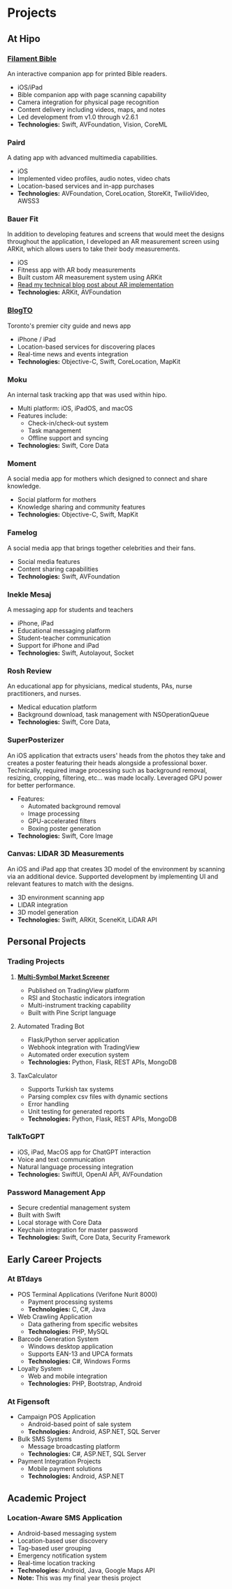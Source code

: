 # Projects

## At Hipo

### [Filament Bible](https://www.tyndale.com/sites/filamentbible/)
An interactive companion app for printed Bible readers.

- iOS/iPad
- Bible companion app with page scanning capability
- Camera integration for physical page recognition
- Content delivery including videos, maps, and notes
- Led development from v1.0 through v2.6.1
- **Technologies:** Swift, AVFoundation, Vision, CoreML

### Paird
A dating app with advanced multimedia capabilities.

- iOS
- Implemented video profiles, audio notes, video chats
- Location-based services and in-app purchases
- **Technologies:** AVFoundation, CoreLocation, StoreKit, TwilioVideo, AWSS3

### Bauer Fit
In addition to developing features and screens that would meet the
designs throughout the application, I developed an AR measurement
screen using ARKit, which allows users to take their body
measurements.

- iOS
- Fitness app with AR body measurements
- Built custom AR measurement system using ARKit
- [Read my technical blog post about AR implementation](https://www.bauer.com)
- **Technologies:** ARKit, AVFoundation

### [BlogTO](https://www.blogto.com)
Toronto's premier city guide and news app

- iPhone / iPad
- Location-based services for discovering places
- Real-time news and events integration
- **Technologies:** Objective-C, Swift, CoreLocation, MapKit

### Moku
An internal task tracking app that was used within hipo.

- Multi platform: iOS, iPadOS, and macOS
- Features include:
  - Check-in/check-out system
  - Task management
  - Offline support and syncing
- **Technologies:** Swift, Core Data

### Moment
A social media app for mothers which designed to connect and share knowledge.

- Social platform for mothers
- Knowledge sharing and community features
- **Technologies:** Objective-C, Swift, MapKit

### Famelog
A social media app that brings together celebrities and
their fans.

- Social media features
- Content sharing capabilities
- **Technologies:** Swift, AVFoundation

### Inekle Mesaj
A messaging app for students and teachers

- iPhone, iPad
- Educational messaging platform
- Student-teacher communication
- Support for iPhone and iPad
- **Technologies:** Swift, Autolayout, Socket

### Rosh Review
An educational app for physicians, medical students, PAs, nurse
practitioners, and nurses.

- Medical education platform
- Background download, task management with NSOperationQueue
- **Technologies:** Swift, Core Data,

### SuperPosterizer
An iOS application that extracts users' heads from the photos they take
and creates a poster featuring their heads alongside a professional
boxer.
Technically, required image processing such as background removal,
resizing, cropping, filtering, etc... was made locally. Leveraged GPU
power for better performance.

- Features:
  - Automated background removal
  - Image processing
  - GPU-accelerated filters
  - Boxing poster generation
- **Technologies:** Swift, Core Image

### Canvas: LIDAR 3D Measurements
An iOS and iPad app that creates 3D model of the environment by
scanning via an additional device.
Supported development by implementing UI and relevant features to
match with the designs.

- 3D environment scanning app
- LIDAR integration
- 3D model generation
- **Technologies:** Swift, ARKit, SceneKit, LiDAR API

## Personal Projects

### Trading Projects
1. **[Multi-Symbol Market Screener](https://www.tradingview.com/script/5FVLVyir-Overbought-Oversold-Screener/)**
   - Published on TradingView platform
   - RSI and Stochastic indicators integration
   - Multi-instrument tracking capability
   - Built with Pine Script language

2. Automated Trading Bot
   - Flask/Python server application
   - Webhook integration with TradingView
   - Automated order execution system
   - **Technologies:** Python, Flask, REST APIs, MongoDB

3. TaxCalculator
   - Supports Turkish tax systems
   - Parsing complex csv files with dynamic sections
   - Error handling
   - Unit testing for generated reports
   - **Technologies:** Python, Flask, REST APIs, MongoDB

### TalkToGPT
- iOS, iPad, MacOS app for ChatGPT interaction
- Voice and text communication
- Natural language processing integration
- **Technologies:** SwiftUI, OpenAI API, AVFoundation

### Password Management App
- Secure credential management system
- Built with Swift
- Local storage with Core Data
- Keychain integration for master password
- **Technologies:** Swift, Core Data, Security Framework

## Early Career Projects

### At BTdays
- POS Terminal Applications (Verifone Nurit 8000)
  - Payment processing systems
  - **Technologies:** C, C#, Java
- Web Crawling Application
  - Data gathering from specific websites
  - **Technologies:** PHP, MySQL
- Barcode Generation System
  - Windows desktop application
  - Supports EAN-13 and UPCA formats
  - **Technologies:** C#, Windows Forms
- Loyalty System
  - Web and mobile integration
  - **Technologies:** PHP, Bootstrap, Android

### At Figensoft
- Campaign POS Application
  - Android-based point of sale system
  - **Technologies:** Android, ASP.NET, SQL Server
- Bulk SMS Systems
  - Message broadcasting platform
  - **Technologies:** C#, ASP.NET, SQL Server
- Payment Integration Projects
  - Mobile payment solutions
  - **Technologies:** Android, ASP.NET

## Academic Project

### Location-Aware SMS Application
- Android-based messaging system
- Location-based user discovery
- Tag-based user grouping
- Emergency notification system
- Real-time location tracking
- **Technologies:** Android, Java, Google Maps API
- **Note:** This was my final year thesis project
